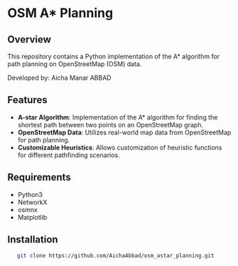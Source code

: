 # OSM A* Planning

## Overview
This repository contains a Python implementation of the A* algorithm for path planning on OpenStreetMap (OSM) data.

Developed by: Aicha Manar ABBAD

## Features
- **A-star Algorithm**: Implementation of the A* algorithm for finding the shortest path between two points on an OpenStreetMap graph.
- **OpenStreetMap Data**: Utilizes real-world map data from OpenStreetMap for path planning.
- **Customizable Heuristics**: Allows customization of heuristic functions for different pathfinding scenarios.

## Requirements
- Python3
- NetworkX
- osmnx
- Matplotlib

## Installation
```bash
   git clone https://github.com/AichaAbbad/osm_astar_planning.git
   ```
